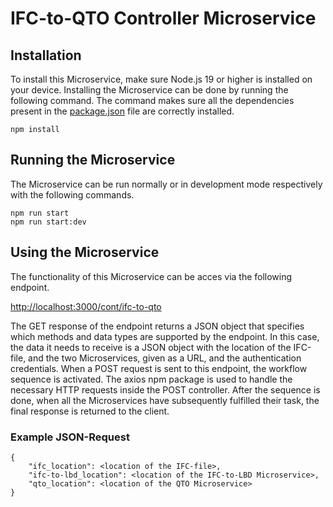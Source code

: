 # IFC-to-QTO Controller Microservice
## Installation
To install this Microservice, make sure Node.js 19 or higher is installed on your device. Installing the Microservice can be done by running the following command. The command makes sure all the dependencies present in the [package.json](https://github.com/stelemme/microservice-cont-ifc-to-qto/blob/main/package.json) file are correctly installed.
```
npm install
```
## Running the Microservice
The Microservice can be run normally or in development mode respectively with the following commands.
```
npm run start
npm run start:dev
```
## Using the Microservice
The functionality of this Microservice can be acces via the following endpoint.
  
[http://localhost:3000/cont/ifc-to-qto](http://localhost:3000/cont/ifc-to-qto)
  
The GET response of the endpoint returns a JSON object that specifies which methods and data types are supported by the endpoint. In this case, the data it needs to receive is a JSON object with the location of the IFC-file, and the two Microservices, given as a URL, and the authentication credentials. When a POST request is sent to this endpoint, the workflow sequence is activated. The axios npm package is used to handle the necessary HTTP requests inside the POST controller. After the sequence is done, when all the Microservices have subsequently fulfilled their task, the final response is returned to the client.

### Example JSON-Request
```
{
    "ifc_location": <location of the IFC-file>,
    "ifc-to-lbd_location": <location of the IFC-to-LBD Microservice>,
    "qto_location": <location of the QTO Microservice>
}
```
